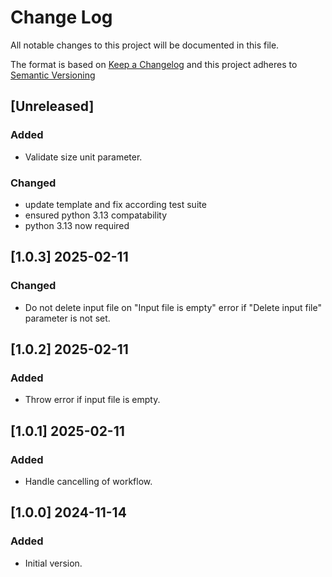 # Change Log

All notable changes to this project will be documented in this file.

The format is based on [Keep a Changelog](http://keepachangelog.com/) and this project adheres to [Semantic Versioning](https://semver.org/)


## [Unreleased]

### Added

- Validate size unit parameter.

### Changed

- update template and fix according test suite
- ensured python 3.13 compatability
- python 3.13 now required

## [1.0.3] 2025-02-11

### Changed

- Do not delete input file on "Input file is empty" error if "Delete input file" parameter is not set.


## [1.0.2] 2025-02-11

### Added

- Throw error if input file is empty.


## [1.0.1] 2025-02-11

### Added

- Handle cancelling of workflow.


## [1.0.0] 2024-11-14

### Added

- Initial version.

